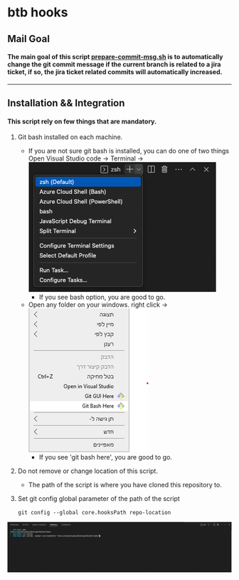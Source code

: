 # btb hooks

## Mail Goal

#### The main goal of this script [prepare-commit-msg.sh](./prepare-commit-msg.sh) is to automatically change the git commit message if the current branch is related to a jira ticket, if so, the jira ticket related commits will automatically increased.

---

## Installation && Integration

#### This script rely on few things that are mandatory.

1.  Git bash installed on each machine.

    - If you are not sure git bash is installed, you can do one of two things
      Open Visual Studio code -> Terminal -> <img src="./src/Terminal.png"> </img>
      - If you see bash option, you are good to go.
    - Open any folder on your windows. right click ->
      <img src="./src/win-save.png"> </img>
      - If you see 'git bash here', you are good to go.

2.  Do not remove or change location of this script.

    - The path of the script is where you have cloned this repository to.

3.  Set git config global parameter of the path of the script
    ```
    git config --global core.hooksPath repo-location
    ```


<img src="./src/cfg.png"> </img>